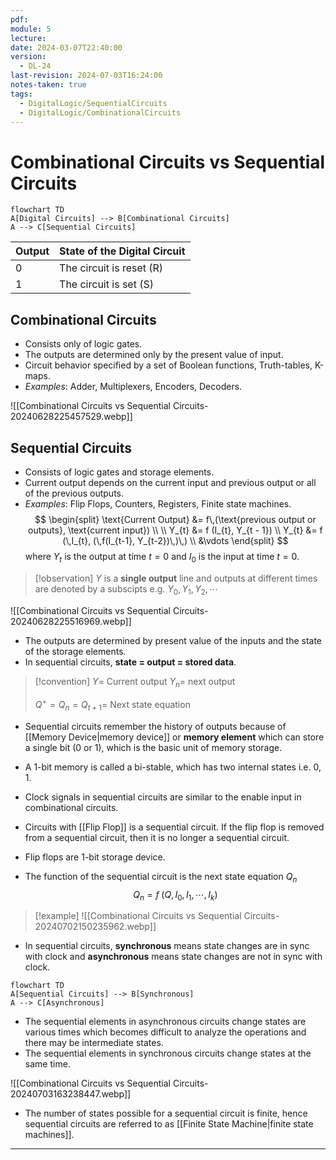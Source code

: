 ```yaml
---
pdf: 
module: 5
lecture: 
date: 2024-03-07T22:40:00
version:
  - DL-24
last-revision: 2024-07-03T16:24:00
notes-taken: true
tags:
  - DigitalLogic/SequentialCircuits
  - DigitalLogic/CombinationalCircuits
---
```

# Combinational Circuits vs Sequential Circuits

```mermaid
flowchart TD
A[Digital Circuits] --> B[Combinational Circuits]
A --> C[Sequential Circuits]
```

| Output | State of the Digital Circuit |
| ------ | ---------------------------- |
| 0      | The circuit is reset (R)     |
| 1      | The circuit is set (S)       |

## Combinational Circuits

- Consists only of logic gates.
- The outputs are determined only by the present value of input.
- Circuit behavior specified by a set of Boolean functions, Truth-tables, K-maps.
- *Examples*: Adder, Multiplexers, Encoders, Decoders.

![[Combinational Circuits vs Sequential Circuits-20240628225457529.webp]]

## Sequential Circuits

- Consists of logic gates and storage elements.
- Current output depends on the current input and previous output or all of the previous outputs.
- *Examples*: Flip Flops, Counters, Registers, Finite state machines.
$$
\begin{split}
\text{Current Output} &= f\,(\text{previous output or outputs}, \text{current input}) \\ \\
Y_{t} &= f (I_{t}, Y_{t - 1}) \\
Y_{t} &= f (\,I_{t}, (\,f(I_{t-1}, Y_{t-2})\,)\,) \\
&\vdots 
\end{split}
$$
where $Y_{t}$ is the output at time $t=0$ and $I_{0}$ is the input at time $t=0$.

> [!observation] 
> $Y$ is a **single output** line and outputs at different times are denoted by a subscipts e.g. $Y_{0}, Y_{1}, Y_{2}, \cdots$

![[Combinational Circuits vs Sequential Circuits-20240628225516969.webp]]

- The outputs are determined by present value of the inputs and the state of the storage elements.
- In sequential circuits, **state = output = stored data**.

> [!convention] 
> $Y =$ Current output
> $Y_{n} =$ next output 
> 
> $Q^+ = Q_n = Q_{t + 1} =$ Next state equation

- Sequential circuits remember the history of outputs because of [[Memory Device|memory device]] or **memory element** which can store a single bit (0 or 1), which is the basic unit of memory storage.
- A 1-bit memory is called a bi-stable, which has two internal states i.e. $0, 1$.

- Clock signals in sequential circuits are similar to the enable input in combinational circuits.

- Circuits with [[Flip Flop]] is a sequential circuit. If the flip flop is removed from a sequential circuit, then it is no longer a sequential circuit.
- Flip flops are 1-bit storage device.
- The function of the sequential circuit is the next state equation $Q_n$
$$
Q_n = f\;(Q, I_0, I_1, \cdots, I_k)
$$

> [!example] 
> ![[Combinational Circuits vs Sequential Circuits-20240702150235962.webp]]

- In sequential circuits, **synchronous** means state changes are in sync with clock and **asynchronous** means state changes are not in sync with clock.

```merm
flowchart TD
A[Sequential Circuits] --> B[Synchronous]
A --> C[Asynchronous]
```

- The sequential elements in asynchronous circuits change states are various times which becomes difficult to analyze the operations and there may be intermediate states.
- The sequential elements in synchronous circuits change states at the same time.

![[Combinational Circuits vs Sequential Circuits-20240703163238447.webp]]

- The number of states possible for a sequential circuit is finite, hence sequential circuits are referred to as [[Finite State Machine|finite state machines]].

---